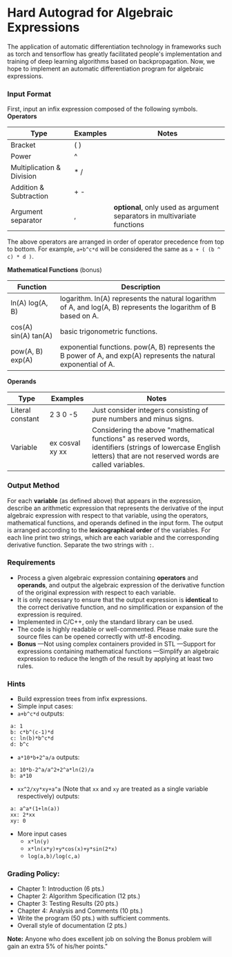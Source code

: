 # Hard Autograd for Algebraic Expressions
The application of automatic differentiation technology in frameworks such as torch and tensorflow has greatly facilitated people's implementation and training of deep learning algorithms based on backpropagation. Now, we hope to implement an automatic differentiation program for algebraic expressions.

### Input Format
First, input an infix expression composed of the following symbols.
**Operators**

**Type** | **Examples** | **Notes**
---- | -------- | -----
Bracket | ( ) |
Power | ^     |
Multiplication & Division | * / |
Addition & Subtraction | + - |
Argument separator | , | **optional**, only used as argument separators in multivariate functions

The above operators are arranged in order of operator precedence from top to bottom. For example, ```a+b^c*d``` will be considered the same as ```a + ( (b ^ c) * d )```.

**Mathematical Functions** (bonus)

**Function** | **Description**
-------- | -----
ln(A) log(A, B) | logarithm.  ln(A) represents the natural logarithm of A, and log(A, B) represents the logarithm of B based on A.
cos(A) sin(A) tan(A) | basic trigonometric functions.
pow(A, B) exp(A) | exponential functions. pow(A, B) represents the B power of A, and exp(A) represents the natural exponential of A.

**Operands**

**Type** | **Examples** | **Notes**
---- | -------- | -----
Literal constant | 2 3 0 -5 | Just consider integers consisting of pure numbers and minus signs.
Variable | ex cosval xy xx | Considering the above \"mathematical functions\" as reserved words, identifiers (strings of lowercase English letters) that are not reserved words are called variables.

### Output Method

For each **variable** (as defined above) that appears in the expression, describe an arithmetic expression that represents the derivative of the input algebraic expression with respect to that variable, using the operators, mathematical functions, and operands defined in the input form.
The output is arranged according to the **lexicographical order** of the variables. For each line print two strings, which are each variable and the corresponding derivative function. Separate the two strings with ```:```.

### Requirements

- Process a given algebraic expression containing **operators** and **operands**, and output the algebraic expression of the derivative function of the original expression with respect to each variable.
- It is only necessary to ensure that the output expression is **identical** to the correct derivative function, and no simplification or expansion of the expression is required.
- Implemented in C/C++, only the standard library can be used.
- The code is highly readable or well-commented. Please make sure the source files can be opened correctly with utf-8 encoding.
- **Bonus**
—Not using complex containers provided in STL
—Support for expressions containing mathematical functions
—Simplify an algebraic expression to reduce the length of the result by applying at least two rules.

### Hints
- Build expression trees from infix expressions.
- Simple input cases:
 - ```a+b^c*d```
 outputs:
```
 a: 1
 b: c*b^(c-1)*d
 c: ln(b)*b^c*d
 d: b^c
```
 - ```a*10*b+2^a/a```
 outputs:
```
 a: 10*b-2^a/a^2+2^a*ln(2)/a
 b: a*10
```
 - ```xx^2/xy*xy+a^a``` (Note that ```xx``` and ```xy``` are treated as a single variable respectively)
 outputs:
```
 a: a^a*(1+ln(a))
 xx: 2*xx
 xy: 0
```
- More input cases
  - ```x*ln(y)```
  - ```x*ln(x*y)+y*cos(x)+y*sin(2*x)```
  - ```log(a,b)/log(c,a)```

### Grading Policy:
* Chapter 1: Introduction (6 pts.)
* Chapter 2: Algorithm Specification (12 pts.)
* Chapter 3: Testing Results (20 pts.)
* Chapter 4: Analysis and Comments (10 pts.)
* Write the program (50 pts.) with sufficient comments.
* Overall style of documentation (2 pts.)

**Note:** Anyone who does excellent job on solving the Bonus problem will gain an extra 5% of his/her points."
